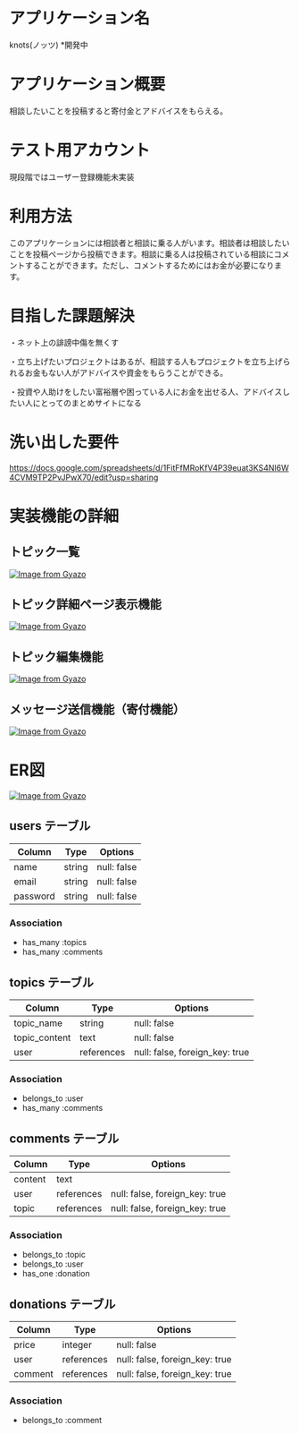# アプリケーション名
  knots(ノッツ) *開発中

# アプリケーション概要
  相談したいことを投稿すると寄付金とアドバイスをもらえる。

# テスト用アカウント
  現段階ではユーザー登録機能未実装

# 利用方法
  このアプリケーションには相談者と相談に乗る人がいます。相談者は相談したいことを投稿ページから投稿できます。相談に乗る人は投稿されている相談にコメントすることができます。ただし、コメントするためにはお金が必要になります。

# 目指した課題解決
  ・ネット上の誹謗中傷を無くす

  ・立ち上げたいプロジェクトはあるが、相談する人もプロジェクトを立ち上げられるお金もない人がアドバイスや資金をもらうことができる。

  ・投資や人助けをしたい富裕層や困っている人にお金を出せる人、アドバイスしたい人にとってのまとめサイトになる

# 洗い出した要件
  https://docs.google.com/spreadsheets/d/1FitFfMRoKfV4P39euat3KS4Nl6W4CVM9TP2PvJPwX70/edit?usp=sharing

# 実装機能の詳細
## トピック一覧
   [![Image from Gyazo](https://i.gyazo.com/abdcdd84af10ea859ccbdc7b40b067f8.png)](https://gyazo.com/abdcdd84af10ea859ccbdc7b40b067f8)
## トピック詳細ページ表示機能
   [![Image from Gyazo](https://i.gyazo.com/5c3640db3338175d3e9500eb2aec3262.png)](https://gyazo.com/5c3640db3338175d3e9500eb2aec3262)
## トピック編集機能
   [![Image from Gyazo](https://i.gyazo.com/bf2c13ef5498ed3c116d479837fba289.png)](https://gyazo.com/bf2c13ef5498ed3c116d479837fba289)
## メッセージ送信機能（寄付機能）
   [![Image from Gyazo](https://i.gyazo.com/fbc822713e6867e00e601f6e47bf1064.png)](https://gyazo.com/fbc822713e6867e00e601f6e47bf1064)

# ER図
  [![Image from Gyazo](https://i.gyazo.com/cf1bfcca9f9f71f6960e2f748f0e986e.png)](https://gyazo.com/cf1bfcca9f9f71f6960e2f748f0e986e)

## users テーブル

| Column   | Type   | Options     |
| -------- | ------ | ----------- |
| name     | string | null: false |
| email    | string | null: false |
| password | string | null: false |

### Association

- has_many :topics
- has_many :comments

## topics テーブル

| Column         | Type       | Options                        |
| -------------- | ---------- | ------------------------------ |
| topic_name     | string     | null: false                    |
| topic_content  | text       | null: false                    |
| user           | references | null: false, foreign_key: true |

### Association

- belongs_to :user
- has_many :comments

## comments テーブル

| Column  | Type       | Options                        |
| ------- | ---------- | ------------------------------ |
| content | text       |                                |
| user    | references | null: false, foreign_key: true |
| topic   | references | null: false, foreign_key: true |

### Association

- belongs_to :topic
- belongs_to :user
- has_one :donation


## donations テーブル

| Column    | Type       | Options                        |
| --------- | ---------- | ------------------------------ |
| price     | integer    | null: false                    |
| user      | references | null: false, foreign_key: true |
| comment   | references | null: false, foreign_key: true |

### Association

- belongs_to :comment